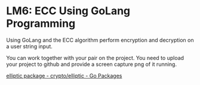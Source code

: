 # LM6: ECC Using GoLang Programming

Using GoLang and the ECC algorithm perform encryption and decryption on a user string input.

You can work together with your pair on the project.  You need to upload your project to github and provide a screen capture png of it running.

[elliptic package - crypto/elliptic - Go Packages](https://pkg.go.dev/crypto/elliptic)
